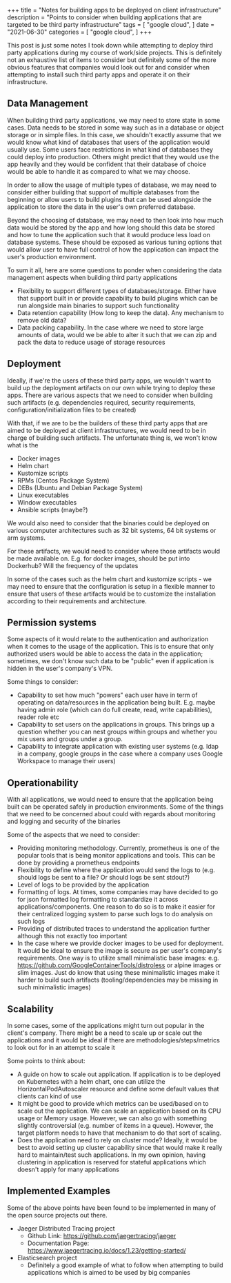 +++
title = "Notes for building apps to be deployed on client infrastructure"
description = "Points to consider when building applications that are targeted to be third party infrastructure"
tags = [
    "google cloud",
]
date = "2021-06-30"
categories = [
    "google cloud",
]
+++

This post is just some notes I took down while attempting to deploy third party applications during my course of work/side projects. This is definitely not an exhaustive list of items to consider but definitely some of the more obvious features that companies would look out for and consider when attempting to install such third party apps and operate it on their infrastructure.

## Data Management

When building third party applications, we may need to store state in some cases. Data needs to be stored in some way such as in a database or object storage or in simple files. In this case, we shouldn't exactly assume that we would know what kind of databases that users of the application would usually use. Some users face restrictions in what kind of databases they could deploy into production. Others might predict that they would use the app heavily and they would be confident that their database of choice would be able to handle it as compared to what we may choose.

In order to allow the usage of multiple types of database, we may need to consider either building that support of multiple databases from the beginning or allow users to build plugins that can be used alongside the application to store the data in the user's own preferred database.

Beyond the choosing of database, we may need to then look into how much data would be stored by the app and how long should this data be stored and how to tune the application such that it would produce less load on database systems. These should be exposed as various tuning options that would allow user to have full control of how the application can impact the user's production environment.

To sum it all, here are some questions to ponder when considering the data management aspects when building third party applications

- Flexibility to support different types of databases/storage. Either have that support built in or provide capability to build plugins which can be run alongside main binaries to support such functionality
- Data retention capability (How long to keep the data). Any mechanism to remove old data?
- Data packing capability. In the case where we need to store large amounts of data, would we be able to alter it such that we can zip and pack the data to reduce usage of storage resources

## Deployment

Ideally, if we're the users of these third party apps, we wouldn't want to build up the deployment artifacts on our own while trying to deploy these apps. There are various aspects that we need to consider when building such artifacts (e.g. dependencies required, security requirements, configuration/initialization files to be created)

With that, if we are to be the builders of these third party apps that are aimed to be deployed at client infrastructures, we would need to be in charge of building such artifacts. The unfortunate thing is, we won't know what is the 

- Docker images
- Helm chart
- Kustomize scripts
- RPMs (Centos Package System)
- DEBs (Ubuntu and Debian Package System)
- Linux executables
- Window executables
- Ansible scripts (maybe?)

We would also need to consider that the binaries could be deployed on various computer architectures such as 32 bit systems, 64 bit systems or arm systems.

For these artifacts, we would need to consider where those artifacts would be made available on. E.g. for docker images, should be put into Dockerhub? Will the frequency of the updates 

In some of the cases such as the helm chart and kustomize scripts - we may need to ensure that the configuration is setup in a flexible manner to ensure that users of these artifacts would be to customize the installation according to their requirements and architecture.

## Permission systems

Some aspects of it would relate to the authentication and authorization when it comes to the usage of the application. This is to ensure that only authorized users would be able to access the data in the application; sometimes, we don't know such data to be "public" even if application is hidden in the user's company's VPN.

Some things to consider:

- Capability to set how much "powers" each user have in term of operating on data/resources in the application being built. E.g. maybe having admin role (which can do full create, read, write capabilities), reader role etc
- Capability to set users on the applications in groups. This brings up a question whether you can nest groups within groups and whether you mix users and groups under a group.
- Capability to integrate application with existing user systems (e.g. ldap in a company, google groups in the case where a company uses Google Workspace to manage their users)

## Operationability

With all applications, we would need to ensure that the application being built can be operated safely in production environments. Some of the things that we need to be concerned about could with regards about monitoring and logging and security of the binaries

Some of the aspects that we need to consider:

- Providing monitoring methodology. Currently, prometheus is one of the popular tools that is being monitor applications and tools. This can be done by providing a prometheus endpoints
- Flexibility to define where the application would send the logs to (e.g. should logs be sent to a file? Or should logs be sent stdout?)
- Level of logs to be provided by the application
- Formatting of logs. At times, some companies may have decided to go for json formatted log formatting to standardize it across applications/components. One reason to do so is to make it easier for their centralized logging system to parse such logs to do analysis on such logs
- Providing of distributed traces to understand the application further although this not exactly too important
- In the case where we provide docker images to be used for deployment. It would be ideal to ensure the image is secure as per user's company's requirements. One way is to utilize small minimalistic base images: e.g. https://github.com/GoogleContainerTools/distroless or alpine images or slim images. Just do know that using these minimalistic images make it harder to build such artifacts (tooling/dependencies may be missing in such minimalistic images)

## Scalability

In some cases, some of the applications might turn out popular in the client's company. There might be a need to scale up or scale out the applications and it would be ideal if there are methodologies/steps/metrics to look out for in an attempt to scale it

Some points to think about:

- A guide on how to scale out application. If application is to be deployed on Kubernetes with a helm chart, one can utilize the HorizontalPodAutoscaler resource and define some default values that clients can kind of use
- It might be good to provide which metrics can be used/based on to scale out the application. We can scale an application based on its CPU usage or Memory usage. However, we can also go with something slightly controversial (e.g. number of items in a queue). However, the target platform needs to have that mechanism to do that sort of scaling.
- Does the application need to rely on cluster mode? Ideally, it would be best to avoid setting up cluster capability since that would make it really hard to maintain/test such applications. In my own opinion, having clustering in application is reserved for stateful applications which doesn't apply for many applications

## Implemented Examples

Some of the above points have been found to be implemented in many of the open source projects out there.

- Jaeger Distributed Tracing project
  - Github Link: https://github.com/jaegertracing/jaeger
  - Documentation Page: https://www.jaegertracing.io/docs/1.23/getting-started/
- Elasticsearch project
  - Definitely a good example of what to follow when attempting to build applications which is aimed to be used by big companies